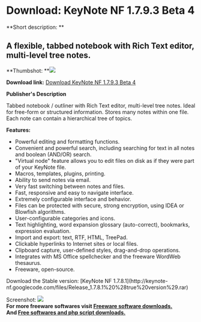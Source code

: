 # Download: KeyNote NF 1.7.9.3 Beta 4

**Short description: **

## A flexible, tabbed notebook with Rich Text editor, multi-level tree notes.

  
**Thumbshot: **![](http://www.freewarefiles.com/screenshot/keynote_md.gif)   
  
**Download link:** [Download KeyNote NF 1.7.9.3 Beta 4](http://freesoftwares.boysofts.com/KeyNote_program_2438.html)  
  

**Publisher's Description**  
  

Tabbed notebook / outliner with Rich Text editor, multi-level tree notes.
Ideal for free-form or structured information. Stores many notes within one
file. Each note can contain a hierarchical tree of topics.

**Features:**

  * Powerful editing and formatting functions. 
  * Convenient and powerful search, including searching for text in all notes and boolean (AND/OR) search. 
  * "Virtual node" feature allows you to edit files on disk as if they were part of your KeyNote file. 
  * Macros, templates, plugins, printing. 
  * Ability to send notes via email. 
  * Very fast switching between notes and files. 
  * Fast, responsive and easy to navigate interface. 
  * Extremely configurable interface and behavior. 
  * Files can be protected with secure, strong encryption, using IDEA or Blowfish algorithms. 
  * User-configurable categories and icons. 
  * Text highlighting, word expansion glossary (auto-correct), bookmarks, expression evaluation. 
  * Import and export: text, RTF, HTML, TreePad. 
  * Clickable hyperlinks to Internet sites or local files. 
  * Clipboard capture, user-defined styles, drag-and-drop operations. 
  * Integrates with MS Office spellchecker and the freeware WordWeb thesaurus. 
  * Freeware, open-source. 

Download the Stable version: [KeyNote NF 1.7.8.1](http://keynote-
nf.googlecode.com/files/Release_1.7.8.1%20%28true%20version%29.rar)

  
  
Screenshot: ![](http://www.freewarefiles.com/screenshot/keynote.gif)  
**For more freeware softwares visit [Freeware software downloads.](http://freesoftwares.boysofts.com/)**   
**And [Free softwares and php script downloads.](http://www.boysofts.com/)**

